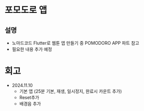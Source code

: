 # 포모도로 앱

## 설명
- 노마드코드 Flutter로 웹툰 앱 만들기 중 POMODORO APP 파트 참고
- 필요한 내용 추가 예정

# 회고
- 2024.11.10
    - 기본 앱 (25분 기본, 재생, 일시정지, 완료시 카운트 추가)
    - Reset추가
    - 배경음 추가
